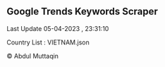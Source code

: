 

## Google Trends Keywords Scraper 
 
Last Update 05-04-2023 , 23:31:10

Country List :
VIETNAM.json



© Abdul Muttaqin 
